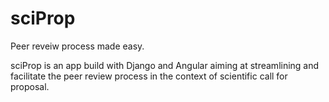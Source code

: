 # sciProp

Peer reveiw process made easy.

sciProp is an app build with Django and Angular aiming at streamlining and facilitate the peer review process 
in the context of scientific call for proposal.